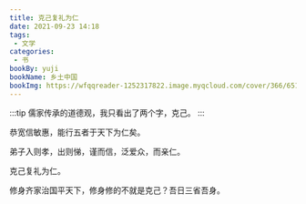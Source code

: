 ```yaml
---
title: 克己复礼为仁
date: 2021-09-23 14:18
tags:
 - 文学
categories: 
 - 书
bookBy: yuji
bookName: 乡土中国
bookImg: https://wfqqreader-1252317822.image.myqcloud.com/cover/366/651366/t6_651366.jpg
---
```


:::tip
儒家传承的道德观，我只看出了两个字，克己。
:::

<!-- more -->
恭宽信敏惠，能行五者于天下为仁矣。

弟子入则孝，出则悌，谨而信，泛爱众，而亲仁。

克己复礼为仁。

修身齐家治国平天下，修身修的不就是克己？吾日三省吾身。
